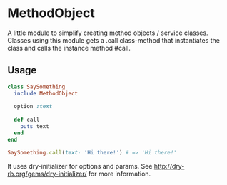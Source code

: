 # MethodObject

A little module to simplify creating method objects / service classes.
Classes using this module gets a .call class-method that instantiates the class and calls the instance method #call.

## Usage

````ruby
class SaySomething
  include MethodObject
  
  option :text
  
  def call
    puts text
  end
end

SaySomething.call(text: 'Hi there!') # => 'Hi there!'
````

It uses dry-initializer for options and params. See http://dry-rb.org/gems/dry-initializer/ for more information.
